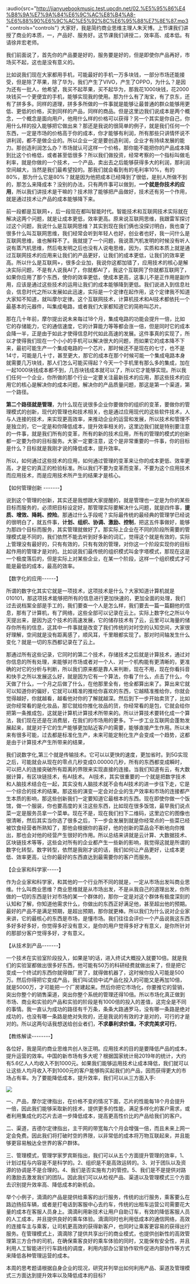 :audio{src="http://jianyuebookmusic.test.upcdn.net/02.%E5%95%86%E4%B8%9A%E7%9A%84%E6%9C%AC%E8%B4%A8-%E6%88%90%E6%9C%AC%E5%92%8C%E6%95%88%E7%8E%87.mp3" controls="controls"}
&#x20;    大家好，我是简约商业思维主理人朱天博。上节课我们讲授了商业的本质，一，产品好、服务好。这节课我们讲授二，效率高、成本低。有请徐井宏老师。

&#x20;  我们前面说了，首先你的产品要是好的，服务要是好的，但是即使你产品再好，市场买不起，这也是没有意义的。

&#x20;   比如说我们现在大家都用手机，可能最好的手机一万多块钱，一部分市场还能接受，但是除了苹果，除了华为，我们产生了VIVO，产生了OPPO，为什么？是因为还有一批人，他希望，我买不起苹果，买不起华为，那我花1000块钱，花2000块钱买一个更便宜的手机，能够实现我的使用。那为什么有了淘宝，有了京东，还有了拼多多。同样的道理，拼多多所做的一件事就是能够让最普通的群众能够用更低、更低的价格，买到同样的产品，同样的商品。但是这里边我们说成本是两个概念，一个概念是面向用户，他用什么样的价格可以获得？另一个其实是你自己，你用什么样的投入能够把它做出来？那还是我说的很简单的例子，就是我们任何一个东西，一定是市场的价格高于你的成本，你才能够有利润，所有那些只讲情怀说不讲利润，都不是做企业的。所以企业一定是要创造利润，企业才有持续发展的能力。那创造利润怎么办？市场就认可这样一个价格，那你能不能把你的产品成本降到比这个价格低，或者甚至低很多？所以我们做投资，经常考察的一个指标叫做毛利率，就是你做的一个技术，一个产品，卖出去之后能够获得多大的利润，那利润空间越大，当然是我们最希望投的。那我们就会看到有的毛利率10%，有的80%，那为什么它是80%？就是因为他把成本已经降到了很低，是别人所做不到的，那怎么来降成本？没别的办法，只有两件事可以做到，**一个就是你技术的应用**，所以我们讲技术是干嘛的？技术除了能够把产品做好，技术还有另一个作用，就是通过技术让产品的成本能够降下来。

&#x20;   前一段都是互联网+，后一段现在都叫智能时代。智能技术和互联网技术实际就在解决这两个问题，就是让成本更低，效率更高。原来说互联网思维，我跟雷军探讨过这个问题，我说什么是互联网思维？其实到现在我们俩也没探讨明白，我也查了很多什么叫互联网思维，我们经常会听到年轻人也好，创业者也好，我一问什么是互联网思维，谁也解释不了。我就提了一个问题，我说蒸汽机发明的时候没有听人说有蒸汽机思维，然后电发明之后也没有人说电思维，因为，实质和本质上就是通过互联网技术的应用来让我们的产品更好，让我们的成本更低，让我们的效率更高。所以什么是互联网+，很多企业加，我说你这都加错了，应用技术的核心是解决实际问题，不是有人说我AI了，你就都AI了，我这个互联网了你就都互联网了，如果你应用了那个东西，使你的效率更低，使成本更高，这事儿不是正作用是副作用，应该是通过这些技术的运用让我们的成本能够降到更低。我们说进入到信息社会，信息时代之所以发展如此迅速，实际是一个定律在起作用，这个定律我不知道大家知不知道，就叫摩尔定律。这个互联网技术，计算机技术和AI技术都依托一个最基本的元器件，叫集成电路，或者我们大家都知道它的简称叫芯片。

&#x20;    那在几十年前，摩尔提出说未来每过18个月，集成电路的功能会提升一倍，比如它的存储能力，它的通信速度，它的计算能力等等都会涨一倍，但是同时它的成本会降一半，正是由于如此才使得信息时代如此高速的发展。这件事真的实现了，所以才使得我们现在一个小小的手机可以解决很大的问题，而如果它的成本降不下来，最初可能生产一个集成电路的一个芯片，那时候还不是现在的七寸，也不是14寸，可能是几十寸，甚至更大，那它的成本在那个时候可能一个集成电路本身就需要几万块钱，那人们怎么可能买得起？今天一个手机里有那么多的集成，加在一起1000块钱成本都不到，几百块钱成本就可以了，所以它才能够实现。所以我们任何一个企业，你所做的那个行业一定要关注最新技术的应用，那这些技术的应用它的核心是解决你的成本问题，解决你的产品质量问题，那这是第一个渠道，第一个路径。

&#x20;   **第二个路径就是管理**，为什么现在说很多企业你要做你的组织的变革，要做你的管理模式的创新，现代的管理也和技术相关，也是通过应用现代的这些软件技术，人与人连接的技术，来实现更高效率，来推动企业的运营和发展，所以技术和管理不是独立的，它一定是和你降低成本，提升效率相关的，这里边我们就是特别要注意的一件事，就是我们所有的变革，所有的新的技术应用，所有的管理的模式的创新都一定要为你的目标服务。大家一定要注意，这个是非常重要的一件事，你的目标是什么？目标就是我刚才说的降低成本，提升效率。

&#x20;  所以，如何通过这些技术的应用，如何通过管理的变革来让你的成本更低、效率更高，才是它的真正的检验标准。所以我们不要为变革而变革，不要为这个应用技术而应用技术，而是应用技术所产生的结果才是核心。

【如何管理创新 -------】

&#x20;  说到这个管理的创新，其实还是我想跟大家提醒的，就是管理也一定是为你的某些目标而服务的，必须把目标设定好，那管理实际要解决什么问题，就是四件事，**提质、增效、降耗、控险**。那通过什么手段呢？实际最传统的最经典的管理学已经说的很明白了，就五件事，**计划、组织、协调、激励、控制**，把这五件事做好，能够为那四个目标而服务，其实管理就做好了。那实际上企业在不同的阶段所需要的管理模式是不同的，我们依然不能去听到好多新的词汇，觉得这个就是有效的，实际上管理没有最好的，只有有效的，只有有效的管理，对你这一个阶段实现你的目标起作用的管理才是对的。比如说我们最传统的组织模式叫金字塔模式，那现在这是一个极度落后的，但是实际上对某些企业，在某一个阶段，这样一个组织模式才可能是最低的成本，最高的效率。

【数字化的应用------】

&#x20;    所谓的数字化其实它就是一项技术，这项技术是什么？大家知道计算机就是010101，那这项技术能够把所有的信息进行更加快速的，更加全面的处理，我们过去说档案全部是手工的，我们要查一个人是怎么样，我们要去一篇一篇翻他的信息，那有了计算机，有了网络，这些全部可以记录在云上。实际上数字化之所以今天提出来，是因为这个技术的高速发展，它的储存技术有了云，云里可以海量的储存你所有的信息，这其中一件事就是改变了我们传统的对时空的认知空间，大家很好理解，空间就是没有距离感了，顺风耳，千里眼都实现了。那对时间轴发生什么变化？就是一切的东西都记录在了云上。

&#x20;   那通过所有这些记录，它同时的第二个技术，存储技术之后就是计算技术，通过对你信息的所有处理，来能够对市场或者对一个人、对一个机构能有更清晰的，更准确的对它的分析与判断，所以我们原来都是靠人来判断，现在不用，现在你看抖音和快手之所以发展这么好，就是因为它有一个算法，你看了什么，点击了什么，今天做了什么，一个月之后做了什么，在他那里全有，他全都算出来了。算出来它就可以知道你的偏好，它就可以精准的推给你喜欢的东西，它越精准推给你，你就会觉得越好，你就越看，越看他对你的了解就越深。然后到下一步开始卖货了，比如说你经常看的是化妆品，那它就给你推化妆品的货，你经常看的是包，它就会给你把第一条推成包，这就是计算机计算技术所带来的。所以计算技术要转化成一个算法，我们现在还是在消费层，在我们的市场用的更多。下一步工业互联网会蓬勃发展起来，就是对于它的生产能够更加贴近客户的需要，能够直接产生作用。所以未来有很多可能，过去都是标准化生产，未来可能定制化生产会变成一个趋势，这都是由于计算技术产生所带来的结果，

&#x20;  我们说数字化,第三个就是传输技术。它可以以更快的速度，更加省时。到5G实现之后，可能就会从现在的零点几秒变成0.00000几秒，所有的东西都变成瞬时，可以把人的连接突破所有距离的界限来实现直接的连接。当我们知道有云，有大数据计算，有区块链技术，有AI技术。  AI技术，其实很重要的一个就是把数字技术和人脑技术结合在一起，其实没有人脑技术就不会有AI技术的进一步往下走，它是一个综合的技术的结果。那这些的演变一定会对企业的生产效率和市场的连接都产生本质的影响，那这些创新我们一定要知道它最根本的东西。现在即使你做一个饭馆，做一个服装，你也要高度的关注这些东西，比如现在很多饭馆，最早我们说点菜一定是服务员拿一个菜单。现在不是，现在我们扫下二维码，这里边它的图像也很清晰，然后其实当你选了很多之后，下一步会发展到就是你经常点的一些菜已经被饮食经营者所熟知了，那他会根据你的喜好，他的创新的菜品会不断地向你推出，那也会对他的经营产生很好的作用。所以总结来讲就是云计算、大数据技术、区块链技术等等，这些会对所有的企业都产生一些新的影响，我觉得这就是所谓的数字化转型。数字转型，依然是我刚才说的话，我们如何让产品更好，让成本更低、效率更高，让你的最好的东西直达到最需要你的客户而服务。

【企业家和科学家-----】

&#x20;    作为企业家和科学家，和其他的一个行业所不同的就是，一定从市场出发叫商业思维。什么叫商业思维？商业思维就是从市场出发，不是从我自己的道理出发，你所做的一切的东西是针对市场的某一个群体的，那你一定是对这个群体有极度深刻的认知和了解，你知道他需求什么，你做出的东西正好满足他，甚至超出他的预期。最好的产品不是满足预期，是超出预期，那你就更棒。所以我们为什么说对企业家来讲，它的最核心的东西是市场，是懂市场。我们往往会评价一个产品说我这东西多好多好多好，你觉得多好没有意义，是你的用户觉得多好才有意义，是你所针对的那部分客户觉得多好，才有意义。

【从技术到产品-------】

&#x20;   一个技术在实验室阶段投入，如果是1的话，进入终试大概投入就要10倍。就是我们的实验室都做出很多好东西，他可能有50万的科研经费就做出来了，但是把它变成一个终试的东西你就得做厂房了，就得做机器了，这时候你投入可能是500万。然后你得把它变成产品，我们叫试验中试产品化投入的可能又是再加10倍，就是5000万，才可能把一个厂房建起来。然后你把它市场化，你要推它的营销，突出你整个的销售渠道，突出你整个系统的管理还得10倍。所以市场化真正做到市场、商业和实验的产品和实验的阶段是有1000倍的投入的差值，这完全是不同的事情。我一直认为成功的路径有千万条，条条大路通罗马，没有哪一条路是绝对成功的，也没有哪一条路是绝对失败的，还是我说的有效的才是对的，可行的才是对的。所以这两句话我想送给创业者们，**不求暴利求价值，不求完美求可行**。

【教练解读--------】

各位好，我是简约商业思维共创人张正明。应用技术的目的是要降低产品的成本，提升运营的效率。中国的新市场有多大呢？根据国家统计局2019年的统计，大约有5.6亿人人均收入不到1000元。如果我们能够运用技术让成本降低，我们就可以让这些人均月收入不到1000元的客户能够购买起我们的产品，因而获得更大的市场占有率。为了要能降低成本，提升效率，我们可以从三方面入手:

![](images/image\_1633336323744.png)

一、产品，摩尔定律指出，在价格不变的情况下面，芯片的性能每18个月会提升一倍，因此我们能够采取新的技术，提供更多的性能，满足多样化的客户需求，或者利用集成化的芯片去进一步降低成本，提高更高性价比的产品给我们的客户。

二、渠道，吉德尔定律指出，主干网的带宽每六个月会增强一倍，而且未来上网一定会免费。因此我们将打破时空的界限，以非常低的成本将万物互联起来，并且能够更容易触达全世界的客户群体。

三、管理模式，管理学家罗宾斯指出，我们可以从五个方面提升管理的效率，1、计划过程与内容是不是科学的。2、组织是不是高效运转的。3、对于团队以及资源的协调是不是合理的。4、我们是否实施有力的管控。5、我们是不是提供对路的激励去激发我们的团队。因此我们可以从检视产品、渠道以及管理模式三个方面去识别提升效率高、降低成本的新机会。

&#x20;   举个小例子，滴滴的产品是提供给乘客的出行服务，传统的出行服务，乘客要么在路边扬招车辆，或者是打电话到客服中心去约车，传统的出租车运营公司需要花大量的成本在客服人员身上。滴滴利用新技术让用户自助订车，有效的降低客服人员的人工成本，并且提供良好的乘车体验。滴滴同时也利用低成本的通信网络，高效的连接车主与乘客，让司机更高效的获得新客户，也同时让乘客更容易的获得出行服务。在管理模式上，滴滴除了提供共享出行的商业模式，也提供创新性的高效管理第三方合作的司机，在确保乘客良好的乘车体验的同时，又能保有安全性，并且利用人工智能进行行车路线的调度，利用内部办公室协作软件促进内部协作等方式来降低各种管理运营的成本。

&#x20;    本周的思考题请根据自身企业的现况，研究并列举出如何利用产品、渠道及管理模式三方面达到提升效率以及降低成本的目标?

